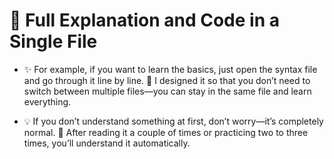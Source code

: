 # 📄 Full Explanation and Code in a Single File

- ✨ For example, if you want to learn the basics, just open the syntax file and go through it line by line. 📌 I designed it so that you don’t need to switch between multiple files—you can stay in the same file and learn everything.

- 💡 If you don’t understand something at first, don’t worry—it’s completely normal. 🔁 After reading it a couple of times or practicing two to three times, you’ll understand it automatically.
